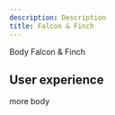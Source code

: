 ```yaml
---
description: Description
title: Falcon & Finch
---
```


Body Falcon & Finch

## User experience

more body